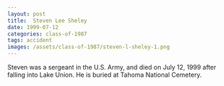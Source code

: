 ```yaml
---
layout: post
title:  Steven Lee Sheley
date: 1999-07-12
categories: class-of-1987
tags: accident
images: /assets/class-of-1987/steven-l-sheley-1.png
---
```

Steven was a sergeant in the U.S. Army, and died on July 12, 1999 after falling into Lake Union. He is buried at Tahoma National Cemetery.
